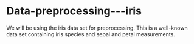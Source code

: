 # Data-preprocessing---iris
We will be using the iris data set for preprocessing. This is a well-known data set containing iris species and sepal and petal measurements.
